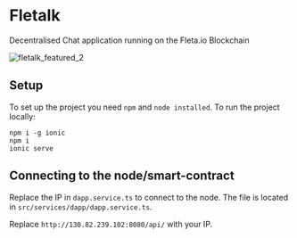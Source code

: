 # Fletalk

Decentralised Chat application running on the Fleta.io Blockchain

![fletalk_featured_2](https://user-images.githubusercontent.com/680814/54082683-e9f67f80-4319-11e9-83e0-ce2d120824a1.png)

## Setup

To set up the project you need `npm` and `node installed`. To run the project locally:

```
npm i -g ionic
npm i
ionic serve
```

## Connecting to the node/smart-contract

Replace the IP in `dapp.service.ts` to connect to the node. The file is located in `src/services/dapp/dapp.service.ts`.

Replace `http://130.82.239.102:8080/api/` with your IP.
